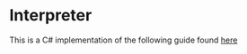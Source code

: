 # Interpreter

This is a C# implementation of the following guide found [here](https://ruslanspivak.com/lsbasi-part1/)
